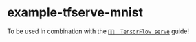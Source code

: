 # example-tfserve-mnist
To be used in combination with the [`👨‍🍳  TensorFlow serve`](https://github.com/dploy-ai/example-tfserve-mnist) guide!